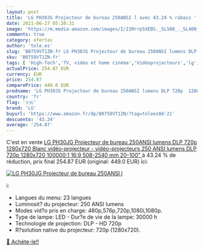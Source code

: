 ```yaml
---
layout: post
title: 'LG PH30JG Projecteur de bureau 250ANSI l avec 43.24 % rabais '
date: 2021-06-27 05:20:31
image: 'https://m.media-amazon.com/images/I/21Mrrp5XEBS._SL500_._SL400_.jpg'
comments: true
category: ofertas
author: 'tole.es'
slug: 'B0759VT1ZN-fr LG PH30JG Projecteur de bureau 250ANSI lumens DLP 720p...'
sku: 'B0759VT1ZN-fr'
tags: [ 'High-Tech','TV, vidéo et home cinéma','Vidéoprojecteurs','lg', ]
actualPrice: 254.87 EUR
currency: EUR
price: 254.87
comparePrice: 449.0 EUR
prodname: 'LG PH30JG Projecteur de bureau 250ANSI lumens DLP 720p  1280x720  Blanc vidéo-projecteur - vidéo-projecteurs  250 ANSI lumens  DLP  720p  1280x720   100000:1  16:9  508-2540 mm  20-100"  '
country: 'fr'
flag: '🇫🇷'
brand: 'LG'
buyurl: 'https://www.amazon.fr/dp/B0759VT1ZN/?tag=tolees0d-21'
descuento: '43.24'
average: '254.87'
---
```


C'est en vente [LG PH30JG Projecteur de bureau 250ANSI lumens DLP 720p  1280x720  Blanc vidéo-projecteur - vidéo-projecteurs  250 ANSI lumens  DLP  720p  1280x720   100000:1  16:9  508-2540 mm  20-100"  ](https://www.amazon.fr/dp/B0759VT1ZN/?tag=tolees0d-21)  à  43.24 % de réduction, prix final  254.87 EUR (original: 449.0 EUR) ici:

[![LG PH30JG Projecteur de bureau 250ANSI l](https://m.media-amazon.com/images/I/21Mrrp5XEBS._SL500_._SL400_.jpg)](https://www.amazon.fr/dp/B0759VT1ZN/?tag=tolees0d-21)

ℹ️:

- Langues du menu: 23 langues
- Luminosit? du projecteur: 250 ANSI lumens
- Modes vid?o pris en charge: 480p,576p,720p,1080i,1080p.
- Type de lampe: LED - Dur?e de vie de la lampe: 30000 h
- Technologie de projection: DLP - HD 720p
- R?solution native du projecteur: 720p (1280x720).

[🛒 Achète-le!!](https://www.amazon.fr/dp/B0759VT1ZN/?tag=tolees0d-21)
